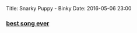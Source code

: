 Title: Snarky Puppy - Binky
Date: 2016-05-06 23:00

### [best song ever](https://youtu.be/gQ99OMlI5cg)
